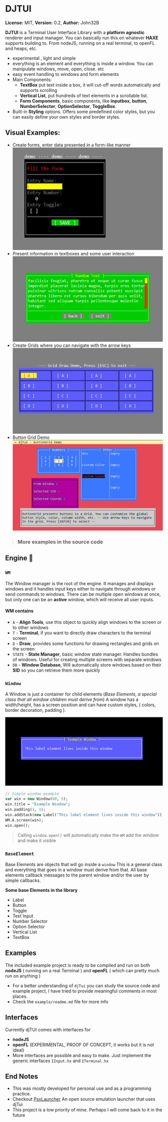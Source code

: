 

# DJTUI 

**License:** MIT, **Version:** 0.2, **Author:** John32B

**DJTUI** is a Terminal User Interface Library with a **platform agnostic** renderer and input manager. You can basically run this on whatever **HAXE** supports building to. From nodeJS, running on a real terminal, to openFL and heaps, etc.

- experimental , light and simple
- everything is an element and everything is inside a window. You can manipulate windows, move, open, close. etc
- easy event handling to windows and form elements
- Main Components:
  - **TextBox** put text inside a box, it will cut-off words automatically and supports scrolling
  - **Vertical List**, put hundreds of text elements in a scrollable list.
  - **Form Components**, basic components, like **inputbox**, **button**, **NumberSelector**,  **OptionSelector**, **ToggleBox**.
- Built-in **Styling** options. Offers some predefined color styles, but you can easily define your own styles and border styles.

  


## Visual Examples:

- Create forms, enter data presented in a form-like manner  
![demo 01](images/demo_01.gif)
- Present information in textboxes and some user interaction  
![demo 02](images/demo_02.gif)
- Create Grids where you can navigate with the arrow keys  
![demo 03](images/demo_03.gif)
- Button Grid Demo  
![demo04](images/demo_04.png)

>###  More examples in the source code 


## Engine :electric_plug:

### `WM`

The Window manager is the root of the engine. It manages and displays windows and it handles input keys either to navigate through windows or send commands to windows. There can be multiple open windows at once, but only one can be an **active** window, which will receive all user inputs.

#### WM contains
- `A` - **Align Tools**, use this object to quickly align windows to the screen or to other windows
- `T` - **Terminal**, if you want to directly draw characters to the terminal screen
- `D` - **Draw**,  provides some functions for drawing rectangles and grids on the screen
- `STATE` - **State Manager**, basic window state manager. Handles bundles of windows. Useful for creating multiple screens with separate windows
- `DB` - **Window Database**, Will automatically store windows based on their **SID** so you can retrieve them more quickly

### `Window`

A Window is just a container for child elements (*Base Elements, a special class that all window children must derive from*) A window has a width/height, has a screen position and can have custom styles, ( colors, border decoration, padding ). 

![Window Example](images/win_example.png)
```haxe
// Simple window example
var win = new Window(60, 5);
win.title = "Example Window";
win.padding(1, 1);
win.addStack(new Label("This label element lives inside this window"));
WM.A.screen(win);
win.open();
```

> Calling `window.open()` will automatically make the `WM`  add the window and make it visible

### `BaseElement`

Base Elements are objects that will go inside a `window` This is a general class and everything that goes in a window must derive from that. All base elements callback messages to the parent window and/or the user by simple callbacks.

**Some base Elements in the library**

- Label
- Button
- Toggle
- Text Input
- Number Selector
- Option Selector
- Vertical List
- TextBox


## Examples

The included example project is ready to be compiled and run on both **nodeJS** ( running on a real Terminal ) and **openFL** ( which can pretty much run on anything )

- For a better understanding of `djTui` you can study the source code and example project, I have tried to provide meaningful comments in most places.
- Check the `example/readme.md` file for more info

## Interfaces
Currently djTUI comes with interfaces for 

- **nodeJS** 
- **openFL** (EXPERIMENTAL, PROOF OF CONCEPT, it works but it is not ideal)
- More interfaces are possible and easy to make. Just implement the generic interfaces `IInput.hx` and `ITerminal.hx`

## End Notes

- This was mostly developed for personal use and as a programming practice.  
- Checkout [PsxLauncher](https://github.com/john32b/psxlauncher/) An open source emulation launcher that uses djTui
- This project is a low priority of mine. Perhaps I will come back to it in the future